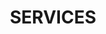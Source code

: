 ---
title : "SERVICES"
service_list:
# service item loop
- name : "Documentary and corporate directing"
  image : "images/icons/directing.png"
  
# service item loop
- name : "Film editing and color grading"
  image : "images/icons/video.png"
  
# service item loop
- name : "Sound editing and mixing"
  image : "images/icons/soundediting.png"
  
# service item loop
- name : "Motion graphics"
  image : "images/icons/motion-graphics.png"
  
# service item loop
- name : "Numérisation VHS/VHS-C/HI8"
  image : "images/icons/vhs-tape.png"
  
# service item loop
- name : "Live recording and broadcast"
  image : "images/icons/livestreaming.png"



# custom style
custom_class: "" 
custom_attributes: "" 
custom_css: ""
---